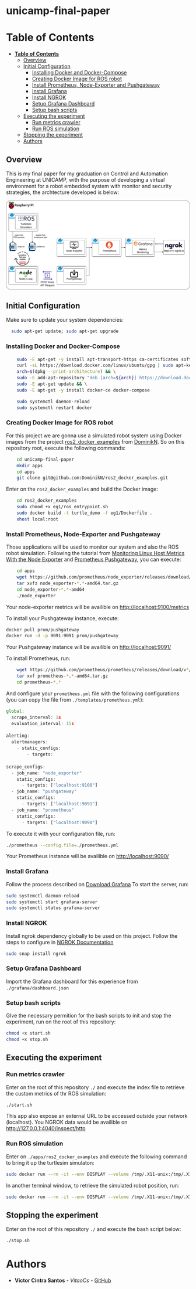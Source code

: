 # unicamp-final-paper

# **Table of Contents**

- [**Table of Contents**](#table-of-contents)
  - [Overview](#overview)
  - [Initial Configuration](#initial-configuration)
    - [Installing Docker and Docker-Compose](#installing-docker-and-docker-compose)
    - [Creating Docker Image for ROS robot](#creating-docker-image-for-ros-robot)
    - [Install Prometheus, Node-Exporter and Pushgateway](#install-prometheus-node-exporter-and-pushgateway)
    - [Install Grafana](#install-grafana)
    - [Install NGROK](#install-ngrok)
    - [Setup Grafana Dashboard](#setup-grafana-dashboard)
    - [Setup bash scripts](#setup-bash-scripts)
  - [Executing the experiment](#executing-the-experiment)
    - [Run metrics crawler](#run-metrics-crawler)
    - [Run ROS simulation](#run-ros-simulation)
  - [Stopping the experiment](#stopping-the-experiment)
  - [Authors](#authors)

## Overview

This is my final paper for my graduation on Control and Automation Engineering at UNICAMP, with the purpose of developing a virtual environment for a robot embedded system with monitor and security strategies, the archtecture developed is below:

![Project Architecture](./images/final_architecture_with_ngrok.png)

## Initial Configuration

Make sure to update your system dependencies:

```bash
  sudo apt-get update; sudo apt-get upgrade
```

### Installing Docker and Docker-Compose

```bash
    sudo -E apt-get -y install apt-transport-https ca-certificates software-properties-common && \
    curl -sL https://download.docker.com/linux/ubuntu/gpg | sudo apt-key add - && \
    arch=$(dpkg --print-architecture) && \
    sudo -E add-apt-repository "deb [arch=${arch}] https://download.docker.com/linux/ubuntu $(lsb_release -cs) stable" && \
    sudo -E apt-get update && \
    sudo -E apt-get -y install docker-ce docker-compose
```

```bash
    sudo systemctl daemon-reload
    sudo systemctl restart docker
```

### Creating Docker Image for ROS robot

For this project we are gonna use a simulated robot system using Docker images from the project [ros2_docker_examples](https://github.com/DominikN/ros2_docker_examples) from [DominikN](https://github.com/DominikN). So on this repository root, execute the following commands:

```bash
    cd unicamp-final-paper
    mkdir apps
    cd apps
    git clone git@github.com:DominikN/ros2_docker_examples.git
```

Enter on the `ros2_docker_examples` and build the Docker image:

```bash
    cd ros2_docker_examples
    sudo chmod +x eg1/ros_entrypoint.sh
    sudo docker build -t turtle_demo -f eg1/Dockerfile .
    xhost local:root
```

### Install Prometheus, Node-Exporter and Pushgateway

Those applications will be used to monitor our system and also the ROS robot simulation. Following the tutorial from [Monitoring Linux Host Metrics With the Node Exporter](https://prometheus.io/docs/guides/node-exporter/) and [Prometheus Pushgateway](https://github.com/prometheus/pushgateway/blob/master/README.md), you can execute:

```bash
    cd apps
    wget https://github.com/prometheus/node_exporter/releases/download/v*/node_exporter-*.*.*.linux-amd64.tar.gz
    tar xvfz node_exporter-*.*-amd64.tar.gz
    cd node_exporter-*.*-amd64
    ./node_exporter
```

Your node-exporter metrics will be availible on <http://localhost:9100/metrics>

To install your Pushgateway instance, execute:

```bash
docker pull prom/pushgateway
docker run -d -p 9091:9091 prom/pushgateway
```

Your Pushgateway instance will be availible on <http://localhost:9091/>

To install Prometheus, run:

```bash
    wget https://github.com/prometheus/prometheus/releases/download/v*/prometheus-*.*-amd64.tar.gz
    tar xvf prometheus-*.*-amd64.tar.gz
    cd prometheus-*.*
```

And configure your `prometheus.yml` file with the following configurations (you can copy the file from `./templates/prometheus.yml`):

```javascript
global:
  scrape_interval: 1s
  evaluation_interval: 15s

alerting:
  alertmanagers:
    - static_configs:
        - targets:

scrape_configs:
  - job_name: "node_exporter"
    static_configs:
      - targets: ["localhost:9100"]
  - job_name: "pushgateway"
    static_configs:
      - targets: ["localhost:9091"]
  - job_name: "prometheus"
    static_configs:
      - targets: ["localhost:9090"]
```

To execute it with your configuration file, run:

```bash
./prometheus --config.file=./prometheus.yml
```

Your Prometheus instance will be availible on <http://localhost:9090/>

### Install Grafana

Follow the process described on [Download Grafana](https://grafana.com/grafana/download)
To start the server, run:

```bash
sudo systemctl daemon-reload
sudo systemctl start grafana-server
sudo systemctl status grafana-server
```

### Install NGROK

Install ngrok dependency globally to be used on this project. Follow the steps to configure in [NGROK Documentation](https://ngrok.com/)

```bash
sudo snap install ngrok
```

### Setup Grafana Dashboard

Import the Grafana dashboard for this experience from `./grafana/dashboard.json`

### Setup bash scripts

GIve the necessary permition for the bash scripts to init and stop the experiment, run on the root of this repository:

```bash
chmod +x start.sh
chmod +x stop.sh
```

## Executing the experiment

### Run metrics crawler

Enter on the root of this repository `./` and execute the index file to retrieve the custom metrics of thr ROS simulation:

```bash
./start.sh
```

This app also expose an external URL to be accessed outside your network (localhost). You NGROK data would be availible on <http://127.0.0.1:4040/inspect/http>

### Run ROS simulation

Enter on `./apps/ros2_docker_examples` and execute the following command to bring it up the turtlesim simulaton:

```bash
sudo docker run --rm -it --env DISPLAY --volume /tmp/.X11-unix:/tmp/.X11-unix:rw turtle_demo ros2 launch my_turtle_bringup turtlesim_demo.launch.py >> output.txt
```

In another terminal window, to retrieve the simulated robot position, run:

```bash
sudo docker run --rm -it --env DISPLAY --volume /tmp/.X11-unix:/tmp/.X11-unix:rw turtle_demo ros2 topic echo /turtle1/pose >> position.txt
```

## Stopping the experiment

Enter on the root of this repository `./` and execute the bash script below:

```bash
./stop.sh
```

# Authors

* **Victor Cintra Santos** - *VitaoCs* - [GitHub](https://github.com/VitaoCs)

